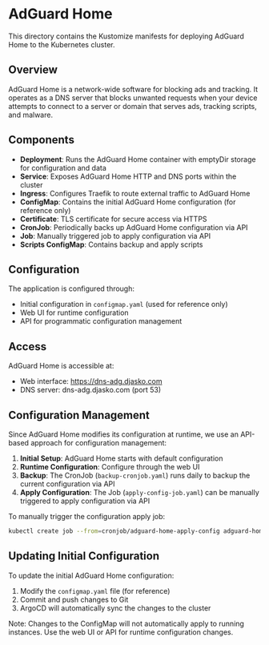 # AdGuard Home

This directory contains the Kustomize manifests for deploying AdGuard Home to the Kubernetes cluster.

## Overview

AdGuard Home is a network-wide software for blocking ads and tracking. It operates as a DNS server that blocks unwanted requests when your device attempts to connect to a server or domain that serves ads, tracking scripts, and malware.

## Components

- **Deployment**: Runs the AdGuard Home container with emptyDir storage for configuration and data
- **Service**: Exposes AdGuard Home HTTP and DNS ports within the cluster
- **Ingress**: Configures Traefik to route external traffic to AdGuard Home
- **ConfigMap**: Contains the initial AdGuard Home configuration (for reference only)
- **Certificate**: TLS certificate for secure access via HTTPS
- **CronJob**: Periodically backs up AdGuard Home configuration via API
- **Job**: Manually triggered job to apply configuration via API
- **Scripts ConfigMap**: Contains backup and apply scripts

## Configuration

The application is configured through:
- Initial configuration in `configmap.yaml` (used for reference only)
- Web UI for runtime configuration
- API for programmatic configuration management

## Access

AdGuard Home is accessible at:
- Web interface: https://dns-adg.djasko.com
- DNS server: dns-adg.djasko.com (port 53)

## Configuration Management

Since AdGuard Home modifies its configuration at runtime, we use an API-based approach for configuration management:

1. **Initial Setup**: AdGuard Home starts with default configuration
2. **Runtime Configuration**: Configure through the web UI
3. **Backup**: The CronJob (`backup-cronjob.yaml`) runs daily to backup the current configuration via API
4. **Apply Configuration**: The Job (`apply-config-job.yaml`) can be manually triggered to apply configuration via API

To manually trigger the configuration apply job:
```bash
kubectl create job --from=cronjob/adguard-home-apply-config adguard-home-apply-config-manual-$(date +%s)
```

## Updating Initial Configuration

To update the initial AdGuard Home configuration:
1. Modify the `configmap.yaml` file (for reference)
2. Commit and push changes to Git
3. ArgoCD will automatically sync the changes to the cluster

Note: Changes to the ConfigMap will not automatically apply to running instances. Use the web UI or API for runtime configuration changes.